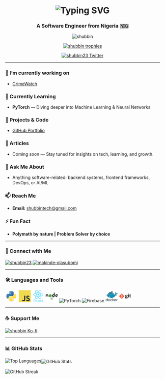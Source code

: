 
<!-- Animated Header -->
<h1 align="center">
  <img src="https://readme-typing-svg.herokuapp.com?font=Fira+Code&duration=3000&pause=1000&color=FF3CAC&center=true&vCenter=true&width=435&lines=Hi+%F0%9F%91%8B%2C+I'm+Makinde+Olasubomi;Software+Engineer+%7C+Fullstack+Dev+%7C+ML+Explorer" alt="Typing SVG" />
</h1>

<h3 align="center">A Software Engineer from Nigeria 🇳🇬</h3>

<p align="center">
  <img src="https://komarev.com/ghpvc/?username=shubbin&label=Profile%20views&color=0e75b6&style=flat" alt="shubbin" />
</p>

<p align="center">
  <a href="https://github.com/ryo-ma/github-profile-trophy">
    <img src="https://github-profile-trophy.vercel.app/?username=shubbin&theme=dracula" alt="shubbin trophies" />
  </a>
</p>

<p align="center">
  <a href="https://twitter.com/shubbin23" target="_blank">
    <img src="https://img.shields.io/twitter/follow/shubbin23?logo=twitter&style=for-the-badge" alt="shubbin23 Twitter" />
  </a>
</p>

---

### 🔭 I’m currently working on
- [CrimeWatch](https://github.com/Shubbin/CrimeWatch.git)

### 🌱 Currently Learning
- **PyTorch** — Diving deeper into Machine Learning & Neural Networks

### 💼 Projects & Code
- [GitHub Portfolio](https://github.com/Shubbin)

### 📝 Articles
- Coming soon — Stay tuned for insights on tech, learning, and growth.

### 💬 Ask Me About
- Anything software-related: backend systems, frontend frameworks, DevOps, or AI/ML

### 📫 Reach Me
- **Email:** shubbintech@gmail.com

### ⚡ Fun Fact
- **Polymath by nature | Problem Solver by choice**

---

### 🤝 Connect with Me

<p align="left">
  <a href="https://twitter.com/shubbin23" target="_blank">
    <img align="center" src="https://raw.githubusercontent.com/rahuldkjain/github-profile-readme-generator/master/src/images/icons/Social/twitter.svg" alt="shubbin23" height="30" width="40" />
  </a>
  <a href="https://www.linkedin.com/in/makinde-olasubomi" target="_blank">
    <img align="center" src="https://raw.githubusercontent.com/rahuldkjain/github-profile-readme-generator/master/src/images/icons/Social/linked-in-alt.svg" alt="makinde-olasubomi" height="30" width="40" />
  </a>
</p>

---

### 🛠️ Languages and Tools

<p align="left">
  <img src="https://raw.githubusercontent.com/devicons/devicon/master/icons/python/python-original.svg" alt="Python" width="40" height="40"/>
  <img src="https://raw.githubusercontent.com/devicons/devicon/master/icons/javascript/javascript-original.svg" alt="JavaScript" width="40" height="40"/>
  <img src="https://raw.githubusercontent.com/devicons/devicon/master/icons/react/react-original-wordmark.svg" alt="React" width="40" height="40"/>
  <img src="https://raw.githubusercontent.com/devicons/devicon/master/icons/nodejs/nodejs-original-wordmark.svg" alt="Node.js" width="40" height="40"/>
  <img src="https://www.vectorlogo.zone/logos/pytorch/pytorch-icon.svg" alt="PyTorch" width="40" height="40"/>
  <img src="https://www.vectorlogo.zone/logos/firebase/firebase-icon.svg" alt="Firebase" width="40" height="40"/>
  <img src="https://raw.githubusercontent.com/devicons/devicon/master/icons/docker/docker-original-wordmark.svg" alt="Docker" width="40" height="40"/>
  <img src="https://raw.githubusercontent.com/devicons/devicon/master/icons/git/git-original-wordmark.svg" alt="Git" width="40" height="40"/>
</p>

---

### ☕ Support Me

<p>
  <a href="https://ko-fi.com/shubbin">
    <img src="https://cdn.ko-fi.com/cdn/kofi3.png?v=3" height="50" width="210" alt="shubbin Ko-fi" />
  </a>
</p>

---

### 📊 GitHub Stats

<p>
  <img align="left" src="https://github-readme-stats.vercel.app/api/top-langs?username=shubbin&show_icons=true&locale=en&layout=compact&theme=radical" alt="Top Languages" />
</p>

<p>
  <img align="center" src="https://github-readme-stats.vercel.app/api?username=shubbin&show_icons=true&locale=en&theme=radical" alt="GitHub Stats" />
</p>

<p>
  <img align="center" src="https://github-readme-streak-stats.herokuapp.com/?user=shubbin&theme=radical" alt="GitHub Streak" />
</p>
